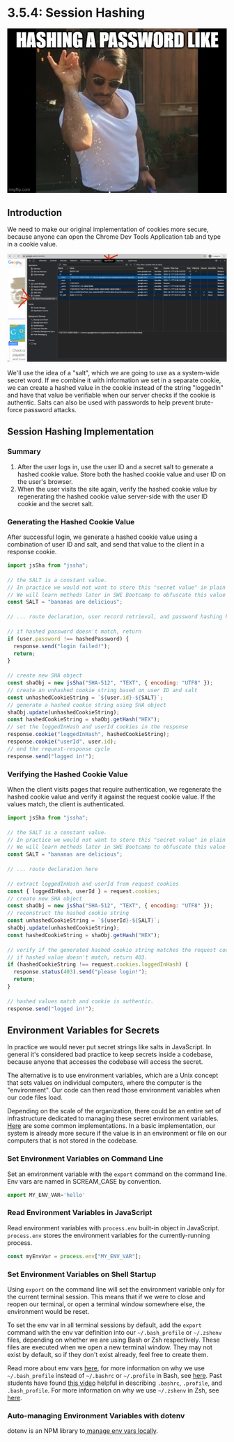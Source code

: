 # 3.5.4: Session Hashing

![](../../.gitbook/assets/hashmeme.jpeg)

## Introduction

We need to make our original implementation of cookies more secure, because anyone can open the Chrome Dev Tools Application tab and type in a cookie value.

![](<../../.gitbook/assets/Screen Shot 2020-11-17 at 8.30.38 PM.png>)

We'll use the idea of a "salt", which we are going to use as a system-wide secret word. If we combine it with information we set in a separate cookie, we can create a hashed value in the cookie instead of the string "loggedIn" and have that value be verifiable when our server checks if the cookie is authentic. Salts can also be used with passwords to help prevent brute-force password attacks.

## Session Hashing Implementation

### Summary

1. After the user logs in, use the user ID and a secret salt to generate a hashed cookie value. Store both the hashed cookie value and user ID on the user's browser.
2. When the user visits the site again, verify the hashed cookie value by regenerating the hashed cookie value server-side with the user ID cookie and the secret salt.

### Generating the Hashed Cookie Value

After successful login, we generate a hashed cookie value using a combination of user ID and salt, and send that value to the client in a response cookie.

```javascript
import jsSha from "jssha";

// the SALT is a constant value.
// In practice we would not want to store this "secret value" in plain text in our code.
// We will learn methods later in SWE Bootcamp to obfuscate this value in our code.
const SALT = "bananas are delicious";

// ... route declaration, user record retrieval, and password hashing here

// if hashed password doesn't match, return
if (user.password !== hashedPassword) {
  response.send("login failed!");
  return;
}

// create new SHA object
const shaObj = new jsSha("SHA-512", "TEXT", { encoding: "UTF8" });
// create an unhashed cookie string based on user ID and salt
const unhashedCookieString = `${user.id}-${SALT}`;
// generate a hashed cookie string using SHA object
shaObj.update(unhashedCookieString);
const hashedCookieString = shaObj.getHash("HEX");
// set the loggedInHash and userId cookies in the response
response.cookie("loggedInHash", hashedCookieString);
response.cookie("userId", user.id);
// end the request-response cycle
response.send("logged in!");
```

### Verifying the Hashed Cookie Value

When the client visits pages that require authentication, we regenerate the hashed cookie value and verify it against the request cookie value. If the values match, the client is authenticated.

```javascript
import jsSha from "jssha";

// the SALT is a constant value.
// In practice we would not want to store this "secret value" in plain text in our code.
// We will learn methods later in SWE Bootcamp to obfuscate this value in our code.
const SALT = "bananas are delicious";

// ... route declaration here

// extract loggedInHash and userId from request cookies
const { loggedInHash, userId } = request.cookies;
// create new SHA object
const shaObj = new jsSha("SHA-512", "TEXT", { encoding: "UTF8" });
// reconstruct the hashed cookie string
const unhashedCookieString = `${userId}-${SALT}`;
shaObj.update(unhashedCookieString);
const hashedCookieString = shaObj.getHash("HEX");

// verify if the generated hashed cookie string matches the request cookie value.
// if hashed value doesn't match, return 403.
if (hashedCookieString !== request.cookies.loggedInHash) {
  response.status(403).send("please login!");
  return;
}

// hashed values match and cookie is authentic.
response.send("logged in!");
```

## Environment Variables for Secrets

In practice we would never put secret strings like salts in JavaScript. In general it's considered bad practice to keep secrets inside a codebase, because anyone that accesses the codebase will access the secret.

The alternative is to use environment variables, which are a Unix concept that sets values on individual computers, where the computer is the "environment". Our code can then read those environment variables when our code files load.

Depending on the scale of the organization, there could be an entire set of infrastructure dedicated to managing these secret environment variables. [Here](https://geekflare.com/secret-management-software/) are some common implementations. In a basic implementation, our system is already more secure if the value is in an environment or file on our computers that is not stored in the codebase.

### Set Environment Variables on Command Line

Set an environment variable with the `export` command on the command line. Env vars are named in SCREAM_CASE by convention.

```javascript
export MY_ENV_VAR='hello'
```

### Read Environment Variables in JavaScript

Read environment variables with `process.env` built-in object in JavaScript. `process.env` stores the environment variables for the currently-running process.

```javascript
const myEnvVar = process.env["MY_ENV_VAR"];
```

### Set Environment Variables on Shell Startup

Using `export` on the command line will set the environment variable only for the current terminal session. This means that if we were to close and reopen our terminal, or open a terminal window somewhere else, the environment would be reset.

To set the env var in all terminal sessions by default, add the `export` command with the env var definition into our `~/.bash_profile` or `~/.zshenv` files, depending on whether we are using Bash or Zsh respectively. These files are executed when we open a new terminal window. They may not exist by default, so if they don't exist already, feel free to create them.

Read more about env vars [here](https://www.cyberciti.biz/faq/set-environment-variable-unix/), for more information on why we use `~/.bash_profile` instead of `~/.bashrc` or `~/.profile` in Bash, see [here](https://serverfault.com/questions/261802/what-are-the-functional-differences-between-profile-bash-profile-and-bashrc#:~:text=bash_profile%20is%20executed%20for%20login,for%20interactive%20non%2Dlogin%20shells.&text=bash_profile%20is%20executed%20to%20configure,inside%20Gnome%20or%20KDE%2C%20then%20.). Past students have found [this video](https://www.youtube.com/watch?v=yIuPu4iLcY4&list=PL36UGHwTTPId1Pgn1sWhYr0Sa3hXjVjNx&index=32&t=11s) helpful in describing `.bashrc`, `.profile`, and `.bash_profile`. For more information on why we use `~/.zshenv` in Zsh, see [here](https://unix.stackexchange.com/questions/71253/what-should-shouldnt-go-in-zshenv-zshrc-zlogin-zprofile-zlogout).

### Auto-managing Environment Variables with dotenv

dotenv is an NPM library to[ manage env vars locally](https://www.twilio.com/blog/working-with-environment-variables-in-node-js-html).
